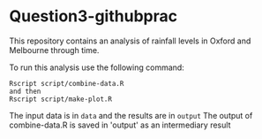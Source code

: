 # Question3-githubprac
This repository contains an analysis of rainfall levels in Oxford and Melbourne through time.

To run this analysis use the following command:

```
Rscript script/combine-data.R
and then 
Rscript script/make-plot.R
```

The input data is in `data` and the results are in `output` 
The output of combine-data.R is saved in 'output' as an intermediary result 
